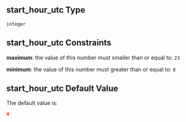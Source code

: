 ## start\_hour\_utc Type

`integer`

## start\_hour\_utc Constraints

**maximum**: the value of this number must smaller than or equal to: `23`

**minimum**: the value of this number must greater than or equal to: `0`

## start\_hour\_utc Default Value

The default value is:

```json
4
```
